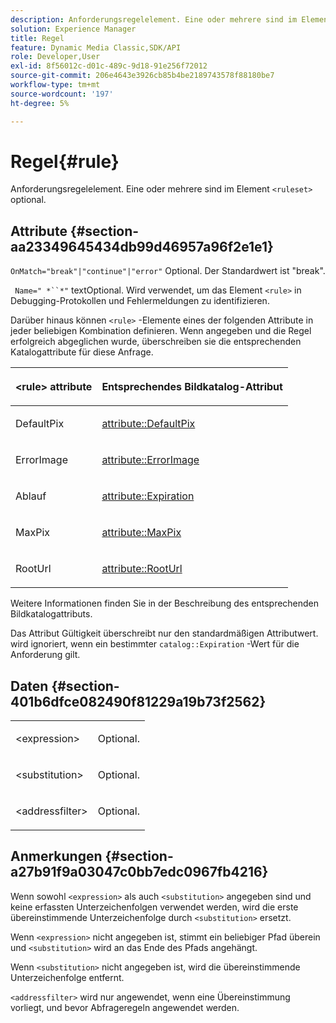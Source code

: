 ```yaml
---
description: Anforderungsregelelement. Eine oder mehrere sind im Element <ruleSet> optional.
solution: Experience Manager
title: Regel
feature: Dynamic Media Classic,SDK/API
role: Developer,User
exl-id: 8f56012c-d01c-489c-9d18-91e256f72012
source-git-commit: 206e4643e3926cb85b4be2189743578f88180be7
workflow-type: tm+mt
source-wordcount: '197'
ht-degree: 5%

---
```


# Regel{#rule}

Anforderungsregelelement. Eine oder mehrere sind im Element `<ruleset>` optional.

## Attribute {#section-aa23349645434db99d46957a96f2e1e1}

`OnMatch="break"|"continue"|"error"` Optional. Der Standardwert ist &quot;break&quot;.

` Name=" *``*"` textOptional. Wird verwendet, um das Element `<rule>` in Debugging-Protokollen und Fehlermeldungen zu identifizieren.

Darüber hinaus können `<rule>` -Elemente eines der folgenden Attribute in jeder beliebigen Kombination definieren. Wenn angegeben und die Regel erfolgreich abgeglichen wurde, überschreiben sie die entsprechenden Katalogattribute für diese Anfrage.

<table id="table_AFEFDE61C9ED40019C10D8FE5B16CA23"> 
 <thead> 
  <tr> 
   <th colname="col1" class="entry"> <p>&lt;rule&gt; attribute </p> </th> 
   <th colname="col2" class="entry"> <p>Entsprechendes Bildkatalog-Attribut </p> </th> 
  </tr> 
 </thead>
 <tbody> 
  <tr> 
   <td colname="col1"> <p> <span class="codeph"> DefaultPix  </span> </p> </td> 
   <td colname="col2"> <p> <a href="../../../../../ir-api/material-cat/image-rendering-api-ref/c-ir-material-catalog/c-ir-attributes-reference/r-ir-defaultpix.md#reference-102c98f9b5d24d2aaaeb756653fb0e6f" type="reference" format="dita" scope="local"> attribute::DefaultPix  </a> </p> </td> 
  </tr> 
  <tr> 
   <td colname="col1"> <p> <span class="codeph"> ErrorImage  </span> </p> </td> 
   <td colname="col2"> <p> <a href="../../../../../ir-api/material-cat/image-rendering-api-ref/c-ir-material-catalog/c-ir-attributes-reference/r-ir-errorimage.md#reference-b58bdaba96074c52802ca8dc54bfe2f0" type="reference" format="dita" scope="local"> attribute::ErrorImage  </a> </p> </td> 
  </tr> 
  <tr> 
   <td colname="col1"> <p> <span class="codeph"> Ablauf </span> </p> </td> 
   <td colname="col2"> <p> <a href="../../../../../ir-api/material-cat/image-rendering-api-ref/c-ir-material-catalog/c-ir-attributes-reference/r-ir-expiration.md#reference-0f68ad8199c64bd4bc8d27dd78b7d996" type="reference" format="dita" scope="local"> attribute::Expiration  </a> </p> </td> 
  </tr> 
  <tr> 
   <td colname="col1"> <p> <span class="codeph"> MaxPix  </span> </p> </td> 
   <td colname="col2"> <p> <a href="../../../../../ir-api/material-cat/image-rendering-api-ref/c-ir-material-catalog/c-ir-attributes-reference/r-ir-maxpix.md#reference-569f186bbc2840a6bd3cffa8ff3e7657" type="reference" format="dita" scope="local"> attribute::MaxPix  </a> </p> </td> 
  </tr> 
  <tr> 
   <td colname="col1"> <p> <span class="codeph"> RootUrl  </span> </p> </td> 
   <td colname="col2"> <p> <a href="../../../../../ir-api/material-cat/image-rendering-api-ref/c-ir-material-catalog/c-ir-attributes-reference/r-ir-rooturl.md#reference-b8d706a573814802bd6794223cc78402" type="reference" format="dita" scope="local"> attribute::RootUrl  </a> </p> </td> 
  </tr> 
 </tbody> 
</table>

Weitere Informationen finden Sie in der Beschreibung des entsprechenden Bildkatalogattributs.

Das Attribut Gültigkeit überschreibt nur den standardmäßigen Attributwert. wird ignoriert, wenn ein bestimmter `catalog::Expiration` -Wert für die Anforderung gilt.

## Daten {#section-401b6dfce082490f81229a19b73f2562}

<table id="simpletable_A7E17B52AF754687ACCFFBE747939331"> 
 <tr class="strow"> 
  <td class="stentry"> <p> <span class="codeph"> &lt;expression&gt; </span> </p> </td> 
  <td class="stentry"> <p>Optional. </p> </td> 
 </tr> 
 <tr class="strow"> 
  <td class="stentry"> <p> <span class="codeph"> &lt;substitution&gt; </span> </p> </td> 
  <td class="stentry"> <p>Optional. </p> </td> 
 </tr> 
 <tr class="strow"> 
  <td class="stentry"> <p> <span class="codeph"> &lt;addressfilter&gt; </span> </p> </td> 
  <td class="stentry"> <p>Optional. </p> </td> 
 </tr> 
</table>

## Anmerkungen {#section-a27b91f9a03047c0bb7edc0967fb4216}

Wenn sowohl `<expression>` als auch `<substitution>` angegeben sind und keine erfassten Unterzeichenfolgen verwendet werden, wird die erste übereinstimmende Unterzeichenfolge durch `<substitution>` ersetzt.

Wenn `<expression>` nicht angegeben ist, stimmt ein beliebiger Pfad überein und `<substitution>` wird an das Ende des Pfads angehängt.

Wenn `<substitution>` nicht angegeben ist, wird die übereinstimmende Unterzeichenfolge entfernt.

`<addressfilter>` wird nur angewendet, wenn eine Übereinstimmung vorliegt, und bevor Abfrageregeln angewendet werden.
